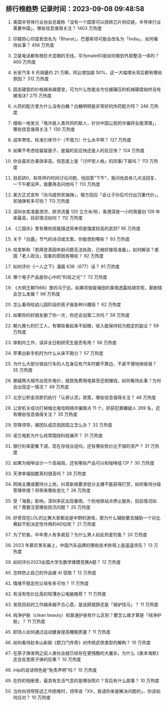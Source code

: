 
## 排行榜趋势 记录时间：2023-09-08 09:48:58
  
  1. 美国半导体行业协会总裁称「没有一个国家可以扭转芯片供应链，半导体行业需要中国」，哪些信息值得关注？ 1403 万热度
    
  2. 印媒担心印度若改名为「Bharat」，巴基斯坦可能会改名为「India」，如何看待此事？ 456 万热度
    
  3. 卫星电话都有根巨大显眼的天线，华为mate60是如何做到外部整洁一体的？ 400 万热度
    
  4. 长安汽车 8 月销量约 21 万辆，同比增加超 50%，这一大幅增长背后都有哪些原因？ 312 万热度
    
  5. 固态硬盘的价格越来越便宜，可为什么性能全方位被碾压的机械硬盘始终没有被淘汰? 275 万热度
    
  6. 火药的配方里为什么没有白糖？白糖明明是非常好的炸药配方阿？ 246 万热度
    
  7. 缅甸一地发文「电诈是人类共同的敌人，针对中国公民的诈骗将全面清理」，哪些信息值得关注？ 130 万热度
    
  8. 成年男性，标准引体15个（不借力）什么水平啊？ 127 万热度
    
  9. 如果不考虑给猫留面子，是猫的反应快还是人的反应快？ 124 万热度
    
  10. 你会喜欢办事效率高，但态度上是「讨坏型人格」的同事/下属吗？ 113 万热度
    
  11. 目前研0，和导师约时间讨论问题，他回答“下午”，我问他具体几点没回复，一下午都没声，我要再去问他吗？ 113 万热度
    
  12. 美方正式宣布「向乌提供贫铀弹」，俄方回应「会让子孙后代付出沉重代价」，贫铀弹有多可怕？ 113 万热度
    
  13. 深圳水库凌晨泄洪，排洪流量 120 立方米/秒，香港深夜一小时雨量创 139 年来最高，目前情况如何？ 112 万热度
    
  14. 《三国杀》里有哪些技能描述简单但是强度较高的武将? 95 万热度
    
  15. 关于「白露」节气的诗词或文案，你能想到哪些？ 93 万热度
    
  16. 哈里斯称「若拜登真因年龄问题无法执政，已做好接班准备」，如何解读？美国「老人政治」现象的原因有哪些？ 92 万热度
    
  17. 如何评价《一人之下》漫画 638（677）话？ 91 万热度
    
  18. 哪个电子产品是你心中的“科技之光”？ 72 万热度
    
  19. 《大明王朝1566》里的马宁远，如果将毁堤淹田的事情透露给胡宗宪，那剧情会怎么发展？ 66 万热度
    
  20. 怎么看待给幼儿园阶段的孩子报各种兴趣班？ 62 万热度
    
  21. 如果你的好朋友删了你一次，你还会加第二次吗？ 59 万热度
    
  22. 朝九晚七的打工人，有哪些看起来不起眼，收入能保持较为稳定的副业？ 59 万热度
    
  23. 体制内工作，读非全日制研究生是否有用？ 58 万热度
    
  24. 苹果出新手机时为什么从来不跑分？ 57 万热度
    
  25. 为什么大部分骑自行车的人在身后有汽车时都不靠边，不紧不慢地继续骑？ 55 万热度
    
  26. 挪威两大城市出现负电价，居民免费用电甚至还倒赚钱，如何看待此事？为何会出现这一情况？ 49 万热度
    
  27. 北京公积金贷款仍执行「认房认贷」政策，哪些信息值得关注？ 48 万热度
    
  28. 公安机关成功打掉缅北电信网络诈骗窝点 11 个，抓获犯罪嫌疑人 269 名，还有哪些信息值得关注？ 35 万热度
    
  29. 空降领导，被团队成员抱团孤立怎么办？ 32 万热度
    
  30. 诺兰电影为什么经常围绕科技展开？ 31 万热度
    
  31. 银行利率密集下调，现在存钱合适吗，还有哪些性价比不错的资产？ 31 万热度
    
  32. 如果为咖啡设计一个高端局，还有哪些产品可以和咖啡组 CP？ 30 万热度
    
  33. 天津幸福指数真的很高吗？ 28 万热度
    
  34. 网络主播或要持分上岗，抖音新规要求低分主播不能获得打赏，如何看待分级管理举措？将带来哪些变化？ 26 万热度
    
  35. 受「海葵」影响，深圳多区出现暴雨，个别地铁站点停止服务，目前情况如何？需要注意哪些防汛问题？ 25 万热度
    
  36. 好奇现在LOL的比赛大家都说是中野的游戏，那为什么辅助要去辅助一个对比赛起不到决定性作用的AD位呢？ 21 万热度
    
  37. 为了钓鱼，中年男人有多疯狂？为什么男人如此热爱钓鱼？ 20 万热度
    
  38. 2023 年慕尼黑车展上，中国汽车品牌的哪些技术称得上是遥遥领先？ 13 万热度
    
  39. 如何评价2023全国大学生数学建模竞赛A题？ 12 万热度
    
  40. 怎样防止自己的作品被 AI 窃取？ 12 万热度
    
  41. 情绪不稳定的父母有多可怕？ 11 万热度
    
  42. 有没有性价比高的轻薄办公电脑推荐？ 11 万热度
    
  43. 发现目前的工作越来越不合心意，是说辞就辞还是「骑驴找马」？ 11 万热度
    
  44. 纯净护肤（clean beauty）和普通护肤有什么区别？要怎么做才算是「纯净护肤」？ 11 万热度
    
  45. 职场人如何通过运动健身提高睡眠质量？ 11 万热度
    
  46. 如何看待赵本山新剧《鹊刀门传奇》对传统武侠类型的解构？ 10 万热度
    
  47. 在原子弹发明之前人类社会就已经存在更残酷的大屠杀，为什么《奥本海默》还会反思原子弹的后果？ 10 万热度
    
  48. intp的说话特色是“免责声明”吗？ 10 万热度
    
  49. 在你的相册里，最具有生活气息的是哪张照片？背后有什么故事？ 10 万热度
    
  50. 当你向领导陈述工作困难时，领导说「XX，我请你来是解决问题的」，你该如何应对？ 10 万热度
    